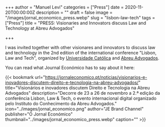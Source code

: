 +++
author = "Manuel Levi"
categories = ["Press"]
date = 2020-11-20T00:00:00Z
description = ""
draft = false
image = "/images/jornal_economico_press.webp"
slug = "lisbon-law-tech"
tags = ["Press"]
title = "PRESS: Visionaries and Innovators discuss Law and Technology at Abreu Advogados"

+++


I was invited together with other visionares and innovators to discuss law and technology in the 2nd edition of the international conference "Lisbon, Law and Tech", organized by [Universidade Católica](https://catolicalaw.fd.lisboa.ucp.pt/events/2nd-edition-lisbon-law-tech-1436) and [Abreu Advogados](https://abreuadvogados.com/en/knowledge/events/abreu-en/lisbon-law-and-tech-2nd-edition/).

You can read what Journal Económico has to say about it here:

{{< bookmark url="https://jornaleconomico.pt/noticias/visionarios-e-inovadores-discutem-direito-e-tecnologia-na-abreu-advogados/" title="Visionários e inovadores discutem Direito e Tecnologia na Abreu Advogados" description="Decorre de 23 a 26 de novembro a 2.ª edição da conferência Lisbon, Law & Tech, o evento internacional digital organizado pelo Instituto do Conhecimento da Abreu Advogados." icon="../images/jornal_economico.png" author="JE Brand Channel" publisher="O Jornal Económico" thumbnail="../images/jornal_economico_press.webp" caption="" >}}
